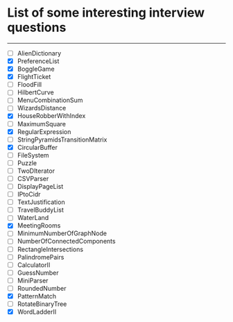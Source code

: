 # List of some interesting interview questions
---

- [ ] AlienDictionary
- [x] PreferenceList
- [x] BoggleGame
- [x] FlightTicket
- [ ] FloodFill
- [ ] HilbertCurve
- [ ] MenuCombinationSum
- [ ] WizardsDistance
- [x] HouseRobberWithIndex
- [ ] MaximumSquare
- [x] RegularExpression
- [ ] StringPyramidsTransitionMatrix
- [x] CircularBuffer
- [ ] FileSystem
- [ ] Puzzle
- [ ] TwoDIterator
- [ ] CSVParser
- [ ] DisplayPageList
- [ ] IPtoCidr
- [ ] TextJustification
- [ ] TravelBuddyList
- [ ] WaterLand
- [x] MeetingRooms
- [ ] MinimumNumberOfGraphNode
- [ ] NumberOfConnectedComponents
- [ ] RectangleIntersections
- [ ] PalindromePairs
- [ ] CalculatorII
- [ ] GuessNumber
- [ ] MiniParser
- [ ] RoundedNumber
- [x] PatternMatch
- [ ] RotateBinaryTree
- [x] WordLadderII
